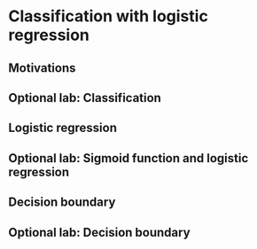 # Classification with logistic regression

## Motivations

## Optional lab: Classification

## Logistic regression

## Optional lab: Sigmoid function and logistic regression

## Decision boundary

## Optional lab: Decision boundary
